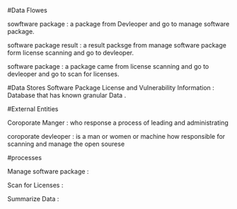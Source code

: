 
#Data Flowes 


sowftware package : a package from Devleoper and go to manage software package.

software package result : a result packsge from manage software package form license scanning and go to devleoper. 

software package : a package came from license scanning and go to devleoper and go to scan for licenses. 


#Data Stores 
 Software Package License and Vulnerability Information : Database that has known granular Data .

#External Entities 

Coroporate Manger : who response a process of leading and administrating 

coroporate devleoper : is a man or women or machine how responsible for scanning and  manage the open sourese 


#processes 

Manage software package :

Scan for Licenses : 

Summarize Data :




 
